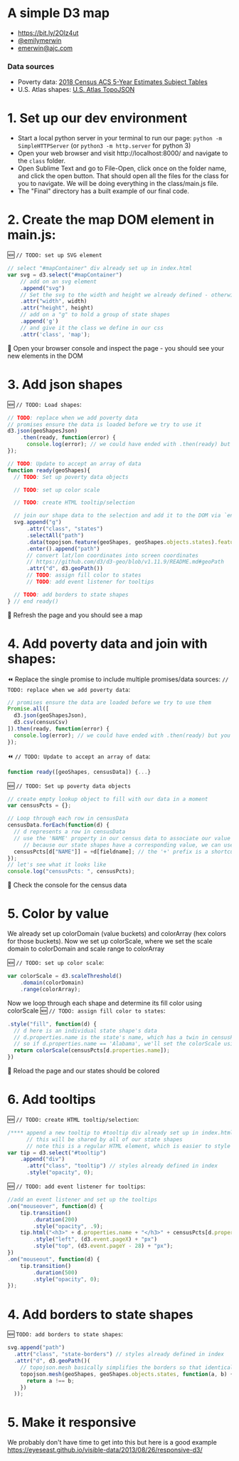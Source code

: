 # A simple D3 map

- https://bit.ly/2Olz4ut
- [@emilymerwin](https://twitter.com/emilymerwin)
- emerwin@ajc.com


### Data sources
- Poverty data: [2018 Census ACS 5-Year Estimates Subject Tables](https://data.census.gov/cedsci/table?q=&g=0100000US.04000.001&table=S0501&tid=ACSST5Y2018.S0501)
- U.S. Atlas shapes: [U.S. Atlas TopoJSON](https://github.com/topojson/us-atlas#readme)

# 1. Set up our dev environment
- Start a local python server in your terminal to run our page: `python -m SimpleHTTPServer` (or `python3 -m http.server` for python 3)
- Open your web browser and visit http://localhost:8000/ and navigate to the `class` folder.
- Open Sublime Text and go to File-Open, click once on the folder name, and click the open button. That should open all the files for the class for you to navigate. We will be doing everything in the class/main.js file.
- The "Final" directory has a built example of our final code.


# 2. Create the map DOM element in main.js:
:new: `// TODO: set up SVG element`

```javascript
// select "#mapContainer" div already set up in index.html
var svg = d3.select("#mapContainer")
    // add on an svg element
    .append("svg")
    // Set the svg to the width and height we already defined - otherwise it won't show up!
    .attr("width", width)
    .attr("height", height)
    // add on a "g" to hold a group of state shapes
    .append('g')
    // and give it the class we define in our css
    .attr('class', 'map');
```

:eyes: Open your browser console and inspect the page - you should see your new elements in the DOM

# 3. Add json shapes
 :new: `// TODO: Load shapes`:
 
```javascript
// TODO: replace when we add poverty data
// promises ensure the data is loaded before we try to use it
d3.json(geoShapesJson)
    .then(ready, function(error) {
      console.log(error); // we could have ended with .then(ready) but you might like to know about the error argument for debugging
});

// TODO: Update to accept an array of data
function ready(geoShapes){
  // TODO: Set up poverty data objects

  // TODO: set up color scale

  // TODO: create HTML tooltip/selection

  // join our shape data to the selection and add it to the DOM via `enter()`
  svg.append("g")
      .attr("class", "states")
      .selectAll("path")
      .data(topojson.feature(geoShapes, geoShapes.objects.states).features)
      .enter().append("path")
      // convert lat/lon coordinates into screen coordinates
      // https://github.com/d3/d3-geo/blob/v1.11.9/README.md#geoPath
      .attr("d", d3.geoPath())
      // TODO: assign fill color to states
      // TODO: add event listener for tooltips

  // TODO: add borders to state shapes
} // end ready()
```
:eyes: Refresh the page and you should see a map

# 4. Add poverty data and join with shapes:
:rewind: Replace the single promise to include multiple promises/data sources: `// TODO: replace when we add poverty data`:

```javascript
// promises ensure the data are loaded before we try to use them
Promise.all([
  d3.json(geoShapesJson),
  d3.csv(censusCsv)
]).then(ready, function(error) {
  console.log(error); // we could have ended with .then(ready) but you might like to know about the error argument for debugging
});
```

:rewind: `// TODO: Update to accept an array of data`:

```javascript
function ready([geoShapes, censusData]) {...}
```

:new: `// TODO: Set up poverty data objects`

```javascript
// create empty lookup object to fill with our data in a moment
var censusPcts = {};

// Loop through each row in censusData
censusData.forEach(function(d) {
  // d represents a row in censusData
  // use the 'NAME' property in our census data to associate our value with the state name
     // because our state shapes have a corresponding value, we can use that later to match them
  censusPcts[d["NAME"]] = +d[fieldname]; // the '+' prefix is a shortcut for converting text strings to numbers so we can compare them mathematically
});
// let's see what it looks like
console.log("censusPcts: ", censusPcts);
```
:eyes: Check the console for the census data

# 5. Color by value
We already set up colorDomain (value buckets) and colorArray (hex colors for those buckets).
Now we set up colorScale, where we set the scale domain to colorDomain and scale range to colorArray

:new: `// TODO: set up color scale`:
```javascript
var colorScale = d3.scaleThreshold()
    .domain(colorDomain)
    .range(colorArray);
```

Now we loop through each shape and determine its fill color using colorScale
:new: `// TODO: assign fill color to states`:

```javascript
.style("fill", function(d) {
  // d here is an individual state shape's data
  // d.properties.name is the state's name, which has a twin in censusPcts
  // so if d.properties.name == 'Alabama', we'll set the colorScale using censusPcts['Alabama']
  return colorScale(censusPcts[d.properties.name]);
})
```
 :eyes: Reload the page and our states should be colored
# 6. Add tooltips
:new: `// TODO: create HTML tooltip/selection`:

```javascript
/**** append a new tooltip to #tooltip div already set up in index.html ****/
      // this will be shared by all of our state shapes
      // note this is a regular HTML element, which is easier to style than SVG text
var tip = d3.select("#tooltip")
    .append("div")
      .attr("class", "tooltip") // styles already defined in index
      .style("opacity", 0);
```

:new: `// TODO: add event listener for tooltips`: 

```javascript
//add an event listener and set up the tooltips
.on("mouseover", function(d) {
    tip.transition()
        .duration(200)
        .style("opacity", .9);
    tip.html("<h3>" + d.properties.name + "</h3>" + censusPcts[d.properties.name] + "%")
        .style("left", (d3.event.pageX) + "px")
        .style("top", (d3.event.pageY - 28) + "px");
})
.on("mouseout", function(d) {
    tip.transition()
        .duration(500)
        .style("opacity", 0);
});
```
# 4. Add borders to state shapes
:new: `TODO: add borders to state shapes`:

```javascript
svg.append("path")
  .attr("class", "state-borders") // styles already defined in index
  .attr("d", d3.geoPath()(
    // topojson.mesh basically simplifies the borders so that identical boundaries shared by two shapes will be treated as one
    topojson.mesh(geoShapes, geoShapes.objects.states, function(a, b) {
      return a !== b;
    })
  ));
```

# 5. Make it responsive
We probably don't have time to get into this but here is a good example https://eyeseast.github.io/visible-data/2013/08/26/responsive-d3/
